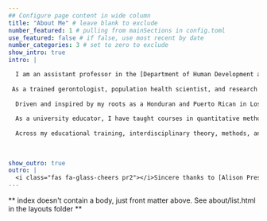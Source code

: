 ```yaml
---
## Configure page content in wide column
title: "About Me" # leave blank to exclude
number_featured: 1 # pulling from mainSections in config.toml
use_featured: false # if false, use most recent by date
number_categories: 3 # set to zero to exclude
show_intro: true
intro: |

  I am an assistant professor in the [Department of Human Development and Family Science](https://falk.syr.edu/hdfs/) at Syracuse University, with affiliations in the [Aging Studies Institute](https://asi.syr.edu), [Center for Aging and Policy Studies](https://asi.syr.edu/caps/), and the [Lerner Center for Public Health Promotion and Population Health](https://lernercenter.syr.edu). I completed my Ph.D. in Gerontology in 2020 from the University of Southern California, an M.S. in Sociology in 2014 from Florida State University, and a B.A. in Sociology with a minor in Human Complex Systems in 2010 from the University of California - Los Angeles.
  
 As a trained gerontologist, population health scientist, and research methodologist, I primarily use large, population-based survey data to examine how contextual, biological, social, and psychosocial processes operate across an individual’s life course to influence the development of disease risk. Namely, I am interested in how social factors, neighborhoods and the built environment, and the social and community context influence the disease process across the lifespan that lead to adverse health outcomes and disproportionate disease burden among Latina/o/xs in later life. 
  
  Driven and inspired by my roots as a Honduran and Puerto Rican in Los Angeles, a large body of my work highlights the demographic diversity within the Latina/o/x population to address disparities in health across the life course. This work has been supported by the National Institute on Aging and has been published in the *Journals of Gerontology*, *The Gerontologist*, *Journal of Aging and Health*, and *Innovation in Aging* to name a few.
  
  As a university educator, I have taught courses in quantitative methods and gerontology. In all of my courses I employ a [*sentipensante* pedagogy](https://www.laurarendon.net/sentipensante-pedagogy/), which allows my students to engage in deep learning through contemplative practices that connect the course material to their lived experiences and backgrounds. This is part of realizing my goals of diversity, equity, inclusion, and accessibility (DEIA) in the academy. 
  
  Across my educational training, interdisciplinary theory, methods, and approaches in health and aging research have influenced my work and have helped me better organize how to talk about the multifaceted processes underlying disease and population health. 
  
  
  
show_outro: true
outro: |
  <i class="fas fa-glass-cheers pr2"></i>Sincere thanks to [Alison Presmanes Hill](https://www.apreshill.com) for an easy to follow Hugo Apéro tutorial to create this website!
---
```


** index doesn't contain a body, just front matter above.
See about/list.html in the layouts folder **